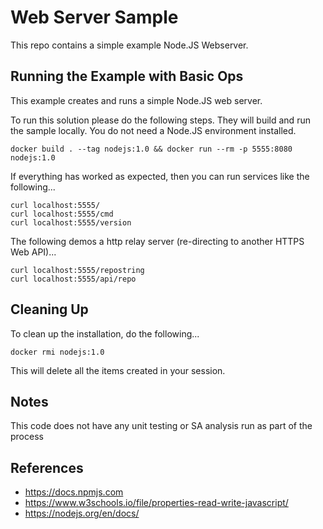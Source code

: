 Web Server Sample
==================

This repo contains a simple example Node.JS Webserver.

Running the Example with Basic Ops
----------------------------------
This example creates and runs a simple Node.JS web server.

To run this solution please do the following steps. They will build and run the sample locally. You do not need a Node.JS environment installed.

    docker build . --tag nodejs:1.0 && docker run --rm -p 5555:8080 nodejs:1.0

If everything has worked as expected, then you can run services like the following...

    curl localhost:5555/
    curl localhost:5555/cmd
    curl localhost:5555/version
    
The following demos a http relay server (re-directing to another HTTPS Web API)...

    curl localhost:5555/repostring
    curl localhost:5555/api/repo
    
Cleaning Up
-----------
To clean up the installation, do the following...

    docker rmi nodejs:1.0
        
This will delete all the items created in your session.

Notes
-----
This code does not have any unit testing or SA analysis run as part of the process

References
----------
- https://docs.npmjs.com
- https://www.w3schools.io/file/properties-read-write-javascript/
- https://nodejs.org/en/docs/



